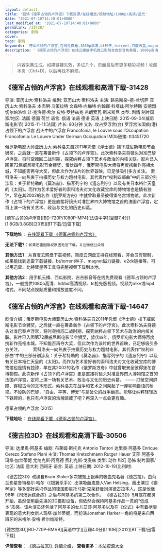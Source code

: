 ```yaml
---
layout: default
title: '剧情《德军占领的卢浮宫》下载资源/在线播放/视频地址/1080p/高清/蓝光'
date: "2021-07-10T14:40:01+0800"
last_modified_at: "2021-07-10T14:40:01+0800"
permalink: /31428/
categories: 剧情
cover:
tags: 剧情
keywords: '德军占领的卢浮宫,在线免费看,1080p高清,bt种子,torrent,百度云盘,magnet,磁力链,迅雷下载资源'
description: '《德军占领的卢浮宫》在线云播放手机西瓜影院吉吉影音免费看，1080p高清bd/hd未删减完整版和tc抢先枪版，mkv/mp4格式，附带bt/torrent种子、magnet/磁力链、百度云盘、网盘资源迅雷下载链接'
---
```


>内容采集生成，如果链接失效，多试几个，页面最后有更多精彩视频！收藏本页（Ctrl+D)，以后再找不麻烦。


## 《德军占领的卢浮宫》在线观看和高清下载-31428

导演: 亚历山大·索科洛夫 编剧: 亚历山大·索科洛夫 主演: 路易斯朵-德-兰切萨 亚历山大·索科洛夫 本杰明·乌策拉特 文森特·内梅特 约翰娜·科塔兹·阿尔特斯 安德烈·切尔帕洛维 让·克洛德·希尔 皮特·罗特兹克 弗朗索瓦·斯米斯尼 类型: 剧情 制片国家/地区: 法国 德国 荷兰 语言: 俄语 法语 德语 英语 上映日期: 2015-09-04(威尼斯电影节) 2015-11-11(法国) 片长: 90分钟 又名: 攻占罗浮宫(台) 罗浮宫法国疯(港) 占领下的卢浮宫 战火中的卢浮宫 Francofonia, le Louvre sous l’Occupation Francofonia: Le Louvre Under German Occupation IMDb链接: tt3451720

俄罗斯电影大师亚历山大·索科洛夫自2011年凭借《浮士德》擒下威尼斯电影节金狮奖，之后就一直在筹备新作《占领下的卢浮宫》。此次索科洛夫将镜头对准巴黎卢浮宫，将时空拽回二战时期，探究纳粹占领下艺术与政治的内核关联。影片已入围第72届威尼斯电影节金狮奖，蛰伏四年，俄罗斯电影大师将再度携新作亮相水城，不知能否再夺大奖，但此次作为该片的世界首映，已足够吸引多方关注。 索科洛夫一向热衷于拍摄历史与权力题材电影，其代表作“权利四部曲”中的三部分别涉及：关于希特勒的《莫洛赫》、描写列宁的《遗忘列宁》以及有关日本裕仁天皇的《太阳》。而作为艺术爱好者的索科洛夫对文化收藏宝库的博物馆也是情有独钟，早在其2002的名作《俄罗斯方舟》中就曾取景圣彼得堡冬宫博物馆。此次新作《占领下的卢浮宫》更是直接将镜头对准世界四大博物馆之首的法国卢浮宫，定将上演一场有关艺术、政治与文化的历史纠葛。


[德军占领的卢浮宫][BD-720P/1080P-MP4][法语中字][豆瓣7.4分][1.8GB/3.8GB][2015][BT下载/迅雷下载]

**下载地址**： [在线观看下载 《德军占领的卢浮宫》](https://www.btdx8.com/torrent/francofonia_2015.html) 


**无法下载?**：`如果迅雷因版权原因无法下载，关注微信公众号 `

**其他方法1**：从百度云网盘下载视频，百度云网盘支持在线观看，非会员有限制，如果能找到迅雷下载链接、bt/torrent种子、magnet磁力链接、e2dk链接等，可以用迅雷、比特彗星等工具将完整视频下载到本地。

**其他方法2**：用手机云播、西瓜影院、吉吉影音等在线免费观看《德军占领的卢浮宫》，一般提供1080p高清、hd/bd高清视频、tc抢先版视频，视频为mkv或mp4格式，不同站点视频质量和播放速度不同。


## 《德军占领的卢浮宫》在线观看和高清下载-14647

剧情介绍：俄罗斯电影大师亚历山大·索科洛夫自2011年凭借《浮士德》擒下威尼斯电影节金狮奖，之后就一直在筹备新作《占领下的卢浮宫》。此次索科洛夫将镜头对准巴黎卢浮宫，将时空拽回二战时期，探究纳粹占领下艺术与政治的内核关联。影片已入围第72届威尼斯电影节金狮奖，蛰伏四年，俄罗斯电影大师将再度携新作亮相水城，不知能否再夺大奖，但此次作为该片的世界首映，已足够吸引多方关注。  　　索科洛夫一向热衷于拍摄历史与权力题材电影，其代表作“权利四部曲”中的三部分别涉及：关于希特勒的《莫洛赫》、描写列宁的《遗忘列宁》以及有关日本裕仁天皇的《太阳》。而作为艺术爱好者的索科洛夫对文化收藏宝库的博物馆也是情有独钟，早在其2002的名作《俄罗斯方舟》中就曾取景圣彼得堡冬宫博物馆。此次新作《占领下的卢浮宫》更是直接将镜头对准世界四大博物馆之首的法国卢浮宫，定将上演一场有关艺术、政治与文化的历史纠葛。 ----- 打破空间屏障、穿梭古今的文本形式，索科洛夫在战争和艺术之间架起了一座呢喃自语的桥梁。不设防的巴黎，“自由、平等、博爱”与拿破仑的战争幽灵。能够让纳粹轻轻放下铁蹄的，也只有卢浮宫的浩瀚馆藏了吧？再深入一点会更有趣。


德军占领的卢浮宫 (2015)

**下载地址**： [在线观看下载 《德军占领的卢浮宫》](https://www.btbtdy.me/btdy/dy5115.html) 


## 《德古拉3D》在线观看和高清下载-30506

导演: 达里奥·阿基多 编剧: 布莱姆·斯托克 Antonio Tentori 达里奥·阿基多 Enrique Cerezo Stefano Piani 主演: Thomas Kretschmann Rutger Hauer 艾莎·阿基多 玛塔·加丝蒂妮 尤纳克斯·阿高德 费利克斯·戈麦兹 类型: 动作 科幻 恐怖 制片国家/地区: 法国 意大利 西班牙 语言: 英语 上映日期: 2012-10-19(比利时)

《德古拉3D》改编自Bram Stoker多次被搬上银幕的吸血鬼名著《德古拉》，由荷兰影星鲁特格尔·哈尔（《银翼杀手》）出演吸血鬼猎人Van Helsing，而出演过《钢琴家》等多部好莱坞作品的德国影星托马斯·克莱舒曼扮演德古拉本人。这是他继96年《司汤达综合症》之后与阿基多的第二次合作。 《德古拉3D》5月底在都灵开拍，虽然使用最先进的3D摄影设备，但依然会保持阿基多作品一贯的“低成本”质感。该片演员还包括了阿基多的女儿艾莎·阿基多以及在《仪式》中有着抢眼表现的意大利女新人玛塔·加丝蒂妮，而扮演Jonathan Harker一角的将是来自西班牙的米格尔·安格·希尔维斯特。


[德古拉3D][BD-720P-RMVB][英语中字][豆瓣4.0分][1.1GB][2012][BT下载/迅雷下载]

**详情查看**： [《德古拉3D》详情介绍](/movie/30506/)， **查看更多**：[本站资源大全](/movie/t/all/)

